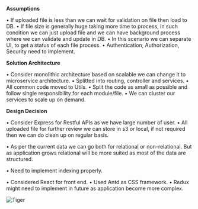 **Assumptions**

•	If uploaded file is less than we can wait for validation on file then load to DB.
•	If file size is generally huge taking more time to process, in such condition we can just upload file and we can have background process where we can validate and update in DB. 
•	In this scenario we can separate UI, to get a status of each file process. 
•	Authentication, Authorization, Security need to implement.


**Solution Architecture**

•	Consider monolithic architecture based on scalable we can change it to microservice architecture.
•	Splitted into routing, controller and services. 
•	All common code moved to Utils. 
•	Split the code as small as possible and follow single responsibility for each module/file.
•	We can cluster our services to scale up on demand. 


**Design Decision** 

•	Consider Express for Restful APIs as we have large number of user.
•	All uploaded file for further review we can store in s3 or local, if not required then we can do clean up on regular basis.

•	As per the current data we can go both for relational or non-relational. But as application grows relational will be more suited as most of the data are structured.

•	Need to implement indexing properly.

•	Considered React for front end. 
•	Used Antd as CSS framework.
•	Redux might need to implement in future as application become more complex. 

![Tiger](https://user-images.githubusercontent.com/17910738/224832703-eac39666-7545-4297-9e14-ac9849f23be7.png)

